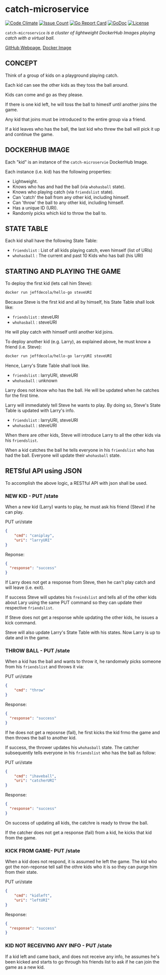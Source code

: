 # catch-microservice

[![Code Climate](https://codeclimate.com/github/JeffDeCola/catch-microservice/badges/gpa.svg)](https://codeclimate.com/github/JeffDeCola/catch-microservice)
[![Issue Count](https://codeclimate.com/github/JeffDeCola/catch-microservice/badges/issue_count.svg)](https://codeclimate.com/github/JeffDeCola/catch-microservice/issues)
[![Go Report Card](https://goreportcard.com/badge/jeffdecola/catch-microservice)](https://goreportcard.com/report/jeffdecola/catch-microservice)
[![GoDoc](https://godoc.org/github.com/JeffDeCola/catch-microservice?status.svg)](https://godoc.org/github.com/JeffDeCola/catch-microservice)
[![License](http://img.shields.io/:license-mit-blue.svg)](http://jeffdecola.mit-license.org)

`catch-microservice` _is a cluster of lightweight DockerHub Images playing catch with a virtual ball._

[GitHub Webpage](https://jeffdecola.github.io/catch-microservice/),
[Docker Image](https://hub.docker.com/r/jeffdecola/catch-microservice)

## CONCEPT

Think of a group of kids on a playground playing catch.

Each kid can see the other kids as they toss the ball around.

Kids can come and go as they please.

If there is one kid left, he will toss the ball to himeslf until
another joins the game.

Any kid that joins must be introduced to the entire group via a friend.

If a kid leaves who has the ball, the last kid who threw the ball
will pick it up and continue the game.

## DOCKERHUB IMAGE

Each "kid" is an instance of the `catch-microservie` DockerHub Image.

Each instance (i.e. kid) has the following properties:

* Lightweight.
* Knows who has and had the ball (via `whohasball` state).
* Knows who playing catch (via `friendslist` state).
* Can 'catch' the ball from any other kid, including himself.
* Can 'throw' the ball to any other kid, including himself.
* Has a unique ID (URI).
* Randomly picks which kid to throw the ball to.

## STATE TABLE

Each kid shall have the following State Table:

* `friendslist` : List of all kids playing catch, even himself (list of URIs)
* `whohasball` : The current and past 10 Kids who has ball (his URI)

## STARTING AND PLAYING THE GAME

To deploy the first kid (lets call him Steve):

```bash
docker run jeffdecola/hello-go steveURI
```

Because Steve is the first kid and all by himself, his State Table shall look like:

* `friendslist` : steveURI
* `whohasball` : steveURI

He will play catch with himself until another kid joins.

To deploy another kid (e.g. Larry), as explained above, he must know a friend (i.e. Steve):

```bash
docker run jeffdecola/hello-go larryURI steveURI
```

Hence, Larry's State Table shall look like.

* `friendslist` : larryURI, steveURI
* `whohasball` : unknown

Larry does not know who has the ball.  He will be updated when he catches for the first time.

Larry will immediately tell Steve he wants to play.
By doing so, Steve's State Table is updated with Larry's info.

* `friendslist` : larryURI, steveURI
* `whohasball` : steveURI

When there are other kids, Steve will introduce Larry to all the other kids
via his `friendslist`.

When a kid catches the ball he tells everyone in his `friendslist` who has had the
ball.  Everyone will update their `whohasball`  state.

## RETSful API using JSON

To accomplish the above logic, a RESTful API with json shall be used.

### NEW KID - PUT /state

When a new kid (Larry) wants to play, he must ask his friend (Steve) if he can play.

PUT uri/state

```json
{
    "cmd": "caniplay",
    "uri": "larryURI"
}
```

Reponse:

```json
{
  "response": "success"
}
```

If Larry does not get a response from Steve, then he can't play catch and will leave (i.e. exit).

If success Steve will updates his `freindslist` and tells all of the other kids about
Lary using the same PUT command so they can update their respective `friendslist`.

If Steve does not get a response while updating the other kids, he issues a kick command.

Steve will also update Larry's State Table with his states.  Now Larry is up to date and in the game.

### THROW BALL - PUT /state

When a kid has the ball and wants to throw it, he randomwly picks someone from his `friendslist`
and throws it via:

PUT uri/state

```json
{
    "cmd": "throw"
}
```

Response:

```json
{
  "response": "success"
}
```

If he does not get a reposnse (fail), he first kicks the kid frmo the game and then
throws the ball to another kid.

If success, the thrower updates his `whohasball` state.  The catcher subsequently tells
everyone in his `friendslist` who has the ball as follow:

PUT uri/state

```json
{
    "cmd": "ihaveball",
    "uri": "catcherURI"
}
```

Response:

```json
{
  "response": "success"
}
```

On success of updating all kids, the catchre is ready to throw the ball.

If the catcher does not get a response (fail) from a kid, he kicks that kid from the game.

### KICK FROM GAME- PUT /state

When a kid does not respond, it is assumed he left the game.  The kid who got
the non-reponse tell sall the othre kids who it is so they can purge him from their state.

PUT uri/state

```json
{
    "cmd": "kidleft",
    "uri": "leftURI"
}
```

Response:

```json
{
  "response": "success"
}
```

### KID NOT RECEIVING ANY INFO - PUT /state

If a kid left and came back, and does not receive any info, he assumes he's been
kicked and starts to go through his friends list to ask if he can join the game as a new kid.



